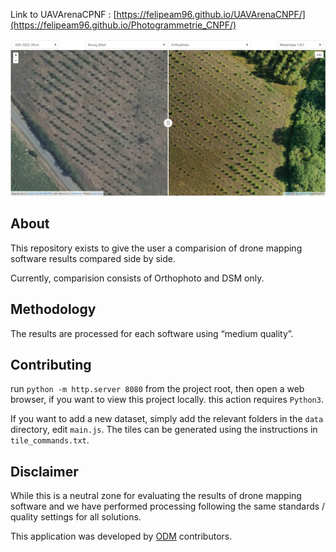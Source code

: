 Link to UAVArenaCPNF : [https://felipeam96.github.io/UAVArenaCNPF/](https://felipeam96.github.io/Photogrammetrie_CNPF/)

![image](https://github.com/FelipeAM96/Photogrammetrie_CNPF/blob/main/Ecran.jpg)


## About

This repository exists to give the user a comparision  of drone mapping software results compared side by side.

Currently, comparision consists of Orthophoto and DSM only. 

## Methodology

The results are processed for each software using “medium quality”.

## Contributing

run ` python -m http.server 8080 ` from the project root, then open a web browser, if you want to view this project locally. this action requires `Python3`.

If you want to add a new dataset, simply add the relevant folders in the `data` directory, edit `main.js`. The tiles can be generated using the instructions in `tile_commands.txt`.

## Disclaimer

While this is a neutral zone for evaluating the results of drone mapping software and we have performed processing following 
the same standards / quality settings for all solutions.

This application was developed by [ODM](https://github.com/OpenDroneMap/ODM) contributors.
